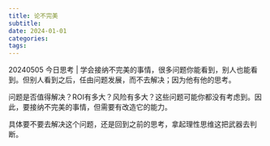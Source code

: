 ```yaml
---
title: 论不完美
subtitle: 
date: 2024-01-01
categories: 
tags: 
---
```


20240505 今日思考 | 学会接纳不完美的事情，很多问题你能看到，别人也能看到。但别人看到之后，任由问题发展，而不去解决；因为他有他的思考。

问题是否值得解决？ROI有多大？风险有多大？这些问题可能你都没有考虑到。因此，要接纳不完美的事情，但需要有改造它的能力。

具体要不要去解决这个问题，还是回到之前的思考，拿起理性思维这把武器去判断。

